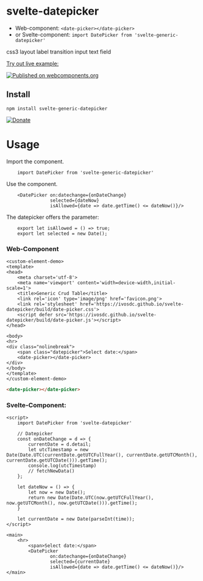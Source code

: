 # svelte-datepicker
- Web-component: `<date-picker></date-picker>`
- or Svelte-component: `import DatePicker from 'svelte-generic-datepicker'`

css3 layout label transition input text field

[Try out live example:](https://ivosdc.github.io/svelte-datepicker/ "Datepicker Example")

[![Published on webcomponents.org](https://img.shields.io/badge/webcomponents.org-published-blue.svg)](https://www.webcomponents.org/element/svelte-datepicker)

## Install

```
npm install svelte-generic-datepicker
```

[![Donate](https://github.com/ivosdc/svelte-datepicker/raw/master/assets/donate.gif)](https://www.paypal.com/cgi-bin/webscr?cmd=_s-xclick&hosted_button_id=7V5M288MUT7GE&source=url)


# Usage
Import the component.
```
    import DatePicker from 'svelte-generic-datepicker'
```

Use the component.
```
    <DatePicker on:datechange={onDateChange}
                selected={dateNow}
                isAllowed={date => date.getTime() <= dateNow()}/>
```

The datepicker offers the parameter:
```
    export let isAllowed = () => true;
    export let selected = new Date();
```

### Web-Component
```
<custom-element-demo>
<template>
<head>
    <meta charset='utf-8'>
    <meta name='viewport' content='width=device-width,initial-scale=1'>
    <title>Generic Crud Table</title>
    <link rel='icon' type='image/png' href='favicon.png'>
    <link rel='stylesheet' href='https://ivosdc.github.io/svelte-datepicker/build/date-picker.css'>
    <script defer src='https://ivosdc.github.io/svelte-datepicker/build/date-picker.js'></script>
</head>

<body>
<hr>
<div class="nolinebreak">
    <span class="datepicker">Select date:</span>
    <date-picker></date-picker>
</div>
</body>
</template>
</custom-element-demo>
```

```html
<date-picker></date-picker>
```


###  Svelte-Component:
```
<script>
    import DatePicker from 'svelte-datepicker'

    // Datepicker
    const onDateChange = d => {
        currentDate = d.detail;
        let utcTimestamp = new Date(Date.UTC(currentDate.getUTCFullYear(), currentDate.getUTCMonth(), currentDate.getUTCDate())).getTime();
        console.log(utcTimestamp)
        // fetchNewData()
    };

    let dateNow = () => {
        let now = new Date();
        return new Date(Date.UTC(now.getUTCFullYear(), now.getUTCMonth(), now.getUTCDate())).getTime();
    }

    let currentDate = new Date(parseInt(time));
</script>

<main>
    <hr>
        <span>Select date:</span>
        <DatePicker
                on:datechange={onDateChange}
                selected={currentDate}
                isAllowed={date => date.getTime() <= dateNow()}/>
</main>

```
